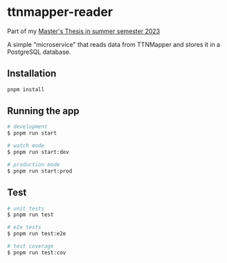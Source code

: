 # ttnmapper-reader

Part of my [Master's Thesis in summer semester 2023](https://github.com/Bassadin/Master-Thesis-INM)

A simple "microservice" that reads data from TTNMapper and stores it in a PostgreSQL database.

## Installation

```bash
pnpm install
```

## Running the app

```bash
# development
$ pnpm run start

# watch mode
$ pnpm run start:dev

# production mode
$ pnpm run start:prod
```

## Test

```bash
# unit tests
$ pnpm run test

# e2e tests
$ pnpm run test:e2e

# test coverage
$ pnpm run test:cov
```

